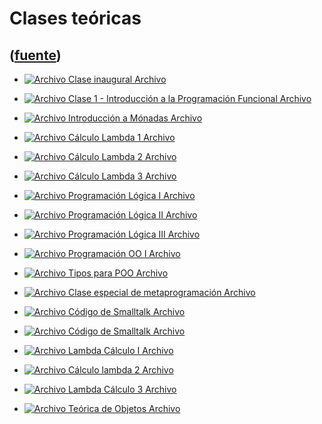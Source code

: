 # Clases teóricas
([fuente](https://campus.exactas.uba.ar/course/view.php?id=995&section=5))
---
  - [![Archivo](https://campus.exactas.uba.ar/theme/image.php/magazine/core/1462913092/f/pdf) Clase inaugural Archivo](https://campus.exactas.uba.ar/mod/resource/view.php?id=53369)

  - [![Archivo](https://campus.exactas.uba.ar/theme/image.php/magazine/core/1462913092/f/pdf) Clase 1 - Introducción a la Programación Funcional Archivo](https://campus.exactas.uba.ar/mod/resource/view.php?id=53370)

  - [![Archivo](https://campus.exactas.uba.ar/theme/image.php/magazine/core/1462913092/f/pdf) Introducción a Mónadas Archivo](https://campus.exactas.uba.ar/mod/resource/view.php?id=53371)

  - [![Archivo](https://campus.exactas.uba.ar/theme/image.php/magazine/core/1462913092/f/pdf) Cálculo Lambda 1 Archivo](https://campus.exactas.uba.ar/mod/resource/view.php?id=53372)

  - [![Archivo](https://campus.exactas.uba.ar/theme/image.php/magazine/core/1462913092/f/pdf) Cálculo Lambda 2 Archivo](https://campus.exactas.uba.ar/mod/resource/view.php?id=53373)

  - [![Archivo](https://campus.exactas.uba.ar/theme/image.php/magazine/core/1462913092/f/pdf) Cálculo Lambda 3 Archivo](https://campus.exactas.uba.ar/mod/resource/view.php?id=53374)

  - [![Archivo](https://campus.exactas.uba.ar/theme/image.php/magazine/core/1462913092/f/pdf) Programación Lógica I Archivo](https://campus.exactas.uba.ar/mod/resource/view.php?id=53375)

  - [![Archivo](https://campus.exactas.uba.ar/theme/image.php/magazine/core/1462913092/f/pdf) Programación Lógica II Archivo](https://campus.exactas.uba.ar/mod/resource/view.php?id=53376)

  - [![Archivo](https://campus.exactas.uba.ar/theme/image.php/magazine/core/1462913092/f/pdf) Programación Lógica III Archivo](https://campus.exactas.uba.ar/mod/resource/view.php?id=53378)

  - [![Archivo](https://campus.exactas.uba.ar/theme/image.php/magazine/core/1462913092/f/pdf) Programación OO I Archivo](https://campus.exactas.uba.ar/mod/resource/view.php?id=53379)

  - [![Archivo](https://campus.exactas.uba.ar/theme/image.php/magazine/core/1462913092/f/pdf) Tipos para POO Archivo](https://campus.exactas.uba.ar/mod/resource/view.php?id=53380)

  - [![Archivo](https://campus.exactas.uba.ar/theme/image.php/magazine/core/1462913092/f/pdf) Clase especial de metaprogramación Archivo](https://campus.exactas.uba.ar/mod/resource/view.php?id=53381)

  - [![Archivo](https://campus.exactas.uba.ar/theme/image.php/magazine/core/1462913092/f/archive) Código de Smalltalk Archivo](https://campus.exactas.uba.ar/mod/resource/view.php?id=53382)

  - [![Archivo](https://campus.exactas.uba.ar/theme/image.php/magazine/core/1462913092/f/sourcecode) Código de Smalltalk Archivo](https://campus.exactas.uba.ar/mod/resource/view.php?id=53383)

  - [![Archivo](https://campus.exactas.uba.ar/theme/image.php/magazine/core/1462913092/f/pdf) Lambda Cálculo I Archivo](https://campus.exactas.uba.ar/mod/resource/view.php?id=53384)

  - [![Archivo](https://campus.exactas.uba.ar/theme/image.php/magazine/core/1462913092/f/pdf) Cálculo lambda 2 Archivo](https://campus.exactas.uba.ar/mod/resource/view.php?id=53385)

  - [![Archivo](https://campus.exactas.uba.ar/theme/image.php/magazine/core/1462913092/f/pdf) Lambda Cálculo 3 Archivo](https://campus.exactas.uba.ar/mod/resource/view.php?id=53386)

  - [![Archivo](https://campus.exactas.uba.ar/theme/image.php/magazine/core/1462913092/f/pdf) Teórica de Objetos Archivo](https://campus.exactas.uba.ar/mod/resource/view.php?id=53387)

